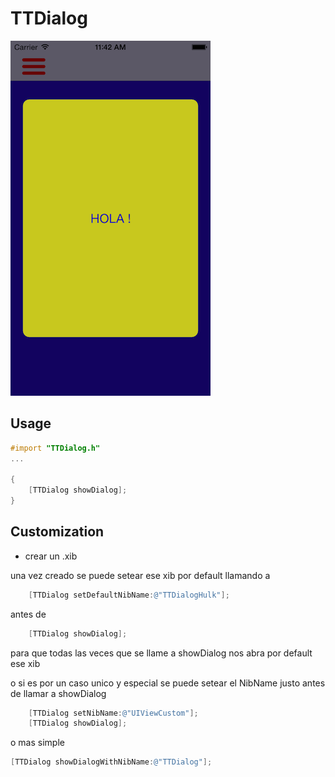 # TTDialog


![Example](https://github.com/TuteTipito/TTDialog/blob/master/screenshotTTDialog.png "Example")

## Usage
```objective-c
#import "TTDialog.h"
...

{
    [TTDialog showDialog];
}
```

## Customization

* crear un .xib

una vez creado se puede setear ese xib por default llamando a
```objective-c
    [TTDialog setDefaultNibName:@"TTDialogHulk"];
```
antes de 
```objective-c
    [TTDialog showDialog];
```
para que todas las veces que se llame a showDialog nos abra por default ese xib


o si es por un caso unico y especial se puede setear el NibName justo antes de llamar a showDialog
```objective-c
    [TTDialog setNibName:@"UIViewCustom"];
    [TTDialog showDialog];
```
o mas simple
```objective-c
[TTDialog showDialogWithNibName:@"TTDialog"];
```
